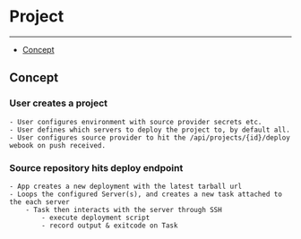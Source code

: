 # Project

----

- [Concept](#concept)

<a name="concept"></a>

## Concept

### User creates a project
    - User configures environment with source provider secrets etc.
    - User defines which servers to deploy the project to, by default all.
    - User configures source provider to hit the /api/projects/{id}/deploy webook on push received.
    
### Source repository hits deploy endpoint
    - App creates a new deployment with the latest tarball url
    - Loops the configured Server(s), and creates a new task attached to the each server
        - Task then interacts with the server through SSH
            - execute deployment script 
            - record output & exitcode on Task
